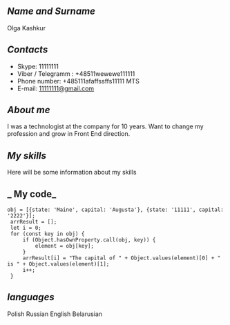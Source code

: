 ## _Name and Surname_

Olga Kashkur
## _Contacts_

* Skype: 11111111
* Viber / Telegramm : 
+48511wewewe111111
* Phone number: +485111afaffssffs11111 MTS
* E-mail: 11111111@gmail.com
## _About me_
  I was a technologist at the company for 10 years. Want to change my profession and grow in Front End direction.

## _My skills_
Here will be some information about my skills

## _ My code_
```
obj = [{state: 'Maine', capital: 'Augusta'}, {state: '11111', capital: '2222'}];
 arrResult = [];
 let i = 0;
 for (const key in obj) {
     if (Object.hasOwnProperty.call(obj, key)) {
         element = obj[key];
     }
     arrResult[i] = "The capital of " + Object.values(element)[0] + " is " + Object.values(element)[1];
     i++;
 }   
```
## _languages_
Polish
Russian
English
Belarusian
